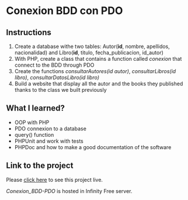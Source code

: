 # Conexion BDD con PDO

## Instructions
1. Create a database withe two tables: Autor(**id**, nombre, apellidos, nacionalidad) and Libro(**id**, titulo, fecha_publicacion, id_autor)
2. With PHP, create a class that contains a function called *conexion* that connect to the BDD through PDO
3. Create the functions *consultarAutores(id autor)*, *consultarLibros(id libro)*, *consultarDatosLibro(id libro)*
4. Build a website that display all the autor and the books they published thanks to the class we built previously  
 
## What I learned?
- OOP with PHP
- PDO connexion to a database
- query() function
- PHPUnit and work with tests
- PHPDoc and how to make a good documentation of the software

## Link to the project
Please [click here](http://foc-dwes.epizy.com/dwes/06/src/) to see this project live.

*Conexion_BDD-PDO* is hosted in Infinity Free server.
